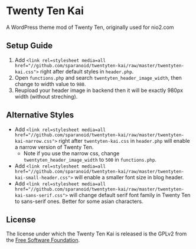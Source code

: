 Twenty Ten Kai
==============

A WordPress theme mod of Twenty Ten, originally used for nio2.com


Setup Guide
-----------

1. Add `<link rel=stylesheet media=all href="//github.com/sparanoid/twentyten-kai/raw/master/twentyten-kai.css">` right after default styles in `header.php`.
2. Open `functions.php` and search `twentyten_header_image_width`, then change to width value to `980`.
3. Reupload your header image in backend then it will be exactly 980px width (without streching).


Alternative Styles
------------------

* Add `<link rel=stylesheet media=all href="//github.com/sparanoid/twentyten-kai/raw/master/twentyten-kai-narrow.css">` right after `twentyten-kai.css` in `header.php` will enable a narrow version of Twenty Ten.
    * Note if you use the narrow css, change `twentyten_header_image_width` to `500` in `functions.php`.
* Add `<link rel=stylesheet media=all href="//github.com/sparanoid/twentyten-kai/raw/master/twentyten-kai-small-header.css">` will enable a smaller font size in blog header.
* Add `<link rel=stylesheet media=all href="//github.com/sparanoid/twentyten-kai/raw/master/twentyten-kai-sans-serif.css">` will change default serif font family in Twenty Ten to sans-serif ones. Better for some asian characters.


License
-------

The license under which the Twenty Ten Kai is released is the GPLv2 from the [Free Software Foundation][fsf].

[fsf]: http://www.fsf.org
